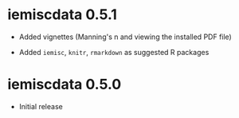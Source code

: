# iemiscdata 0.5.1

* Added vignettes (Manning's n and viewing the installed PDF file)

* Added `iemisc`, `knitr`, `rmarkdown` as suggested R packages


# iemiscdata 0.5.0

* Initial release